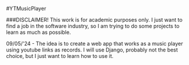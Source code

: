 #YTMusicPlayer

###DISCLAIMER! This work is for academic purposes only. I just want to find a job in the software industry, so I am trying to do some projects to learn as much as possible.

09/05/'24 - The idea is to create a web app that works as a music player using youtube links as records. I will use Django, probably not the best choice, but I just want to learn how to use it.
